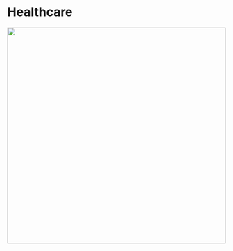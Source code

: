 # Healthcare

<img src="https://github.com/amitkumar-boffincoders/Healthcare/blob/main/screen-capture.gif?raw=true" width="100%" height="500em" />
